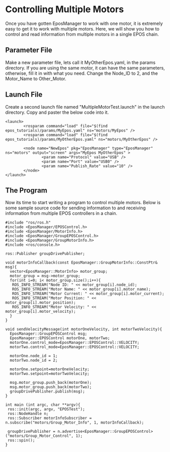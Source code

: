 # Controlling Multiple Motors #

Once you have gotten EposManager to work with one motor, it is extremely easy to get it to work with multiple motors. Here, we will show you how to control and read information from multiple motors in a single EPOS chain.

## Parameter File ##
Make a new parameter file, lets call it MyOtherEpos.yaml, in the params directory. If you are using the same motor, it can have the same parameters, otherwise, fill it in with what you need. Change the Node\_ID to 2, and the Motor\_Name to Other\_Motor.

## Launch File ##
Create a second launch file named "MultipleMotorTest.launch" in the launch directory. Copy and paster the below code into it.

```
<launch>
        <rosparam command="load" file="$(find epos_tutorials)/params/MyEpos.yaml" ns="motors/MyEpos" />
		<rosparam command="load" file="$(find epos_tutorials)/params/MyOtherEpos.yaml" ns="motors/MyOtherEpos" />

        <node name="NewEpos" pkg="EposManager" type="EposManager"  ns="motors" output="screen" args="MyEpos MyOtherEpos" >
                <param name="Protocol" value="USB" />
                <param name="Port" value="USB0" />
                <param name="Publish_Rate" value="10" />
        </node>
</launch>
```

## The Program ##
Now its time to start writing a program to control multiple motors.  Below is some sample source code for sending information to and receiving information from multiple EPOS controllers in a chain.

```
#include "ros/ros.h"
#include <EposManager/EPOSControl.h>
#include <EposManager/MotorInfo.h>
#include <EposManager/GroupEPOSControl.h>
#include <EposManager/GroupMotorInfo.h>
#include <ros/console.h>

ros::Publisher groupDrivePublisher;

void motorInfoCallback(const EposManager::GroupMotorInfo::ConstPtr& msg){
  vector<EposManager::MotorInfo> motor_group;
  motor_group = msg->motor_group;
  for(int i=0; i< motor_group.size();i++){
   ROS_INFO_STREAM("Node ID: " << motor_group[i].node_id);
   ROS_INFO_STREAM("Motor Name: " << motor_group[i].motor_name);
   ROS_INFO_STREAM("Motor Current: " << motor_group[i].motor_current);
   ROS_INFO_STREAM("Motor Position: " << motor_group[i].motor_position);
   ROS_INFO_STREAM("Motor Velocity: " << motor_group[i].motor_velocity);
  }
}

void sendVelocityMessage(int motorOneVelocity, int motorTwoVelocity){
  EposManager::GroupEPOSControl msg;
  EposManager::EPOSControl motorOne, motorTwo;
  motorOne.control_mode=EposManager::EPOSControl::VELOCITY;
  motorTwo.control_mode=EposManager::EPOSControl::VELOCITY;
  
  motorOne.node_id = 1;
  motorTwo.node_id = 2;
  
  motorOne.setpoint=motorOneVelocity;
  motorTwo.setpoint=motorTwoVelocity;
  
  msg.motor_group.push_back(motorOne);
  msg.motor_group.push_back(motorTwo);
  groupDrivePublisher.publish(msg);
}

int main (int argc, char **argv){
 ros::init(argc, argv, "EPOSTest");
 ros::NodeHandle n;
 ros::Subscriber motorInfoSubscriber = n.subscribe("motors/Group_Motor_Info", 1, motorInfoCallback);

 groupDrivePublisher = n.advertise<EposManager::GroupEPOSControl>("motors/Group_Motor_Control", 1);
 ros::spin();
}

```